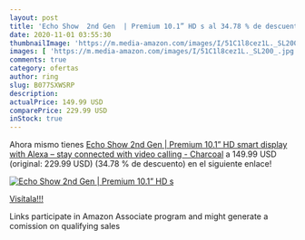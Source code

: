 ```yaml
---
layout: post
title: 'Echo Show  2nd Gen  | Premium 10.1” HD s al 34.78 % de descuento'
date: 2020-11-01 03:55:30
thumbnailImage: 'https://m.media-amazon.com/images/I/51C1l8cez1L._SL200_.jpg'
images: [ 'https://m.media-amazon.com/images/I/51C1l8cez1L._SL200_.jpg' ]
comments: true
category: ofertas
author: ring
slug: B077SXWSRP
description:
actualPrice: 149.99 USD
comparePrice: 229.99 USD
inStock: true
---
```


Ahora mismo tienes [Echo Show  2nd Gen  | Premium 10.1” HD smart display with Alexa – stay connected with video calling - Charcoal](https://www.amazon.com/dp/B077SXWSRP/?tag=tolees-20) a 149.99 USD (original: 229.99 USD) (34.78 %  de descuento) en el siguiente enlace!

[![Echo Show  2nd Gen  | Premium 10.1” HD s](https://m.media-amazon.com/images/I/51C1l8cez1L._SL200_.jpg)](https://www.amazon.com/dp/B077SXWSRP/?tag=tolees-20)

[Visítala!!!](https://www.amazon.com/dp/B077SXWSRP/?tag=tolees-20)

Links participate in Amazon Associate program and might generate a comission on qualifying sales
